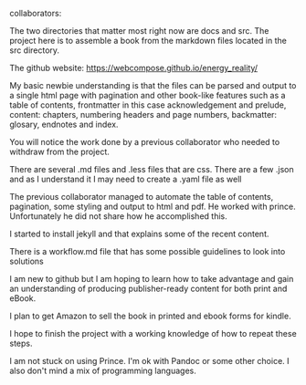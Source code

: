  collaborators:

The two directories that matter most right now are docs and src.
The project here is to assemble a book from the markdown files located in the src directory.

The github website: https://webcompose.github.io/energy_reality/


My basic newbie understanding is that the files can be parsed and output to a single html page with pagination and
other book-like features such as a table of contents, frontmatter in this case acknowledgement and prelude, 
content: chapters, numbering headers and page numbers, backmatter: glosary, endnotes and index.

You will notice the work done by a previous collaborator who needed to withdraw from the project.

There are several .md files and .less files that are css. There are a few .json
and as I understand it I may need to create a .yaml file as well

The previous collaborator managed to automate the table of contents, pagination, some styling and output to html and pdf.
He worked with prince. Unfortunately he did not share how he accomplished this.

I started to install jekyll and that explains some of the recent content.

There is a workflow.md file that has some possible guidelines to look into solutions 

I am new to github but I am hoping to learn how to take advantage and gain an understanding of producing publisher-ready 
content for both print and eBook. 

I plan to get Amazon to sell the book in printed and ebook forms for kindle.

I hope to finish the project with a working knowledge of how to repeat these steps.

I am not stuck on using Prince. I'm ok with Pandoc or some other choice. I also don't mind a mix of programming languages.
